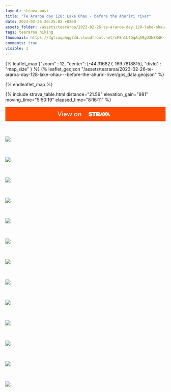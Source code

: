 ```yaml
---
layout: strava_post
title: "Te Araroa day 128: Lake Ohau - before the Ahuriri river"
date: 2023-02-26 20:25:02 +0200
assets_folder: /assets/teararoa/2023-02-26-te-araroa-day-128-lake-ohau---before-the-ahuriri-river
tags: teararoa hiking
thumbnail: https://dgtzuqphqg23d.cloudfront.net/xF8n1L4QqAqA9gU3N8XdH-llP02SQdm3Sdqn4uXxRsU-1024x768.jpg
comments: true
visible: 1
---
```



{% leaflet_map {"zoom" : 12,
                  "center": [-44.316827, 169.7818815],
                 "divId" : "map_size" } %}
    {% leaflet_geojson "/assets/teararoa/2023-02-26-te-araroa-day-128-lake-ohau---before-the-ahuriri-river/gps_data.geojson" %}

{% endleaflet_map %}





{% include strava_table.html distance="21.59" elevation_gain="981" moving_time="5:50:19" elapsed_time="8:16:11" %}

[![](/assets/strava.jpg)](https://www.strava.com/activities/8645354440)


<br />

![](https://dgtzuqphqg23d.cloudfront.net/xF8n1L4QqAqA9gU3N8XdH-llP02SQdm3Sdqn4uXxRsU-1024x768.jpg)


<br />

![](https://dgtzuqphqg23d.cloudfront.net/OiQaIa8LAdwA42a8CaLfwts82nYnWLd585uhHt0f2mw-1024x768.jpg)


<br />

![](https://dgtzuqphqg23d.cloudfront.net/s5DiZCeTtYBqqCIcCh-h_UkQ8e8STVeFl1GdnW1d5Gk-1024x768.jpg)


<br />

![](https://dgtzuqphqg23d.cloudfront.net/WohOVRKp1xa2zhx4QKDG4Gf8Xjp_mqCm5DMc7_LWWRU-1024x768.jpg)


<br />

![](https://dgtzuqphqg23d.cloudfront.net/v25F_oMmpp3bbG2uCFrxCF-2NA29SGEhB-n6EoHA7nA-1024x768.jpg)


<br />

![](https://dgtzuqphqg23d.cloudfront.net/ADZqn5qPGbxyEcGzilFQED8krFxuwLKDAdm2DOpFAow-1024x768.jpg)


<br />

![](https://dgtzuqphqg23d.cloudfront.net/gUrGYmitZfQbjxJFssKJ7_fNlQoT9YIpXGAUb5rwcvU-1024x768.jpg)


<br />

![](https://dgtzuqphqg23d.cloudfront.net/fjnWW1_veHAfO5CRDb-AqDSoydfAQGvWU8S44yQ_YT0-1024x768.jpg)


<br />

![](https://dgtzuqphqg23d.cloudfront.net/31HSiqO3DjdzMq0zRVqzTvqVqJFLYkJmeh3NEYZdYF8-1024x768.jpg)


<br />

![](https://dgtzuqphqg23d.cloudfront.net/SOP3CZQcT4W9ich454cW3RNc-TOnu4O_NkOtPiTDvD8-1024x768.jpg)


<br />

![](https://dgtzuqphqg23d.cloudfront.net/UdRdHcC7Zyej0Z1CSeeU2irgmRh-Kpbj5I-toa5zxjE-1024x768.jpg)


<br />

![](https://dgtzuqphqg23d.cloudfront.net/Ctqm-_P1yDmolcYZKDI-czeoLdP-6DeEBjVHUbkzZrg-1024x768.jpg)


<br />

![](https://dgtzuqphqg23d.cloudfront.net/r2v_jvhBoCcTqOBRbbhpmT9oQps7JrJR577YklHC_v0-1024x768.jpg)
